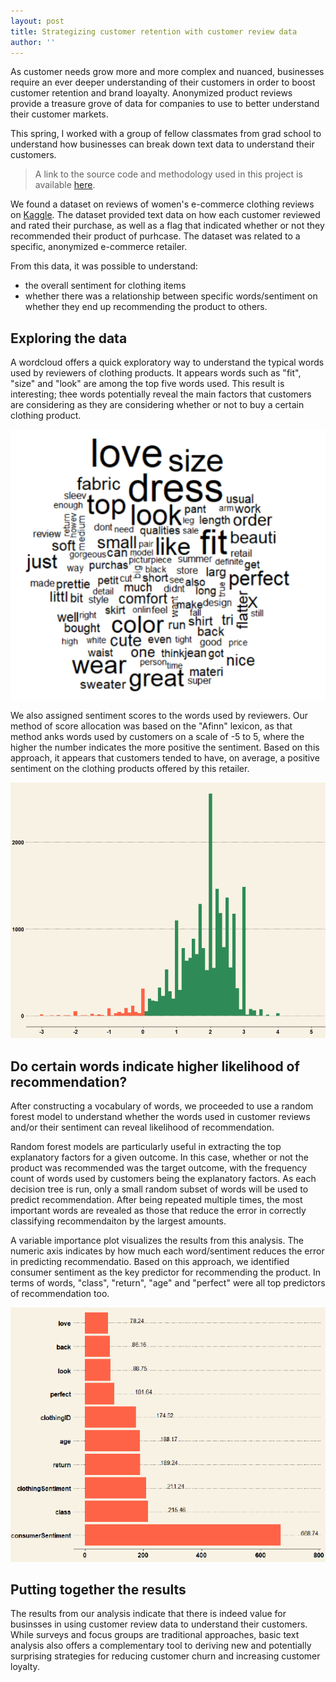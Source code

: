 ```yaml
---
layout: post
title: Strategizing customer retention with customer review data
author: ''
---
```


As customer needs grow more and more complex and nuanced, businesses require an ever deeper understanding of their customers in order to boost customer retention and brand loayalty. Anonymized product reviews provide a treasure grove of data for companies to use to better understand their customer markets. 

This spring, I worked with a group of fellow classmates from grad school to understand how businesses can break down text data to understand their customers.

> A link to the source code and methodology used in this project is available [here](https://github.com/Charlie-Mei/understanding-clothing-reviews).

We found a dataset on reviews of women's e-commerce clothing reviews on [Kaggle](https://www.kaggle.com/nicapotato/womens-ecommerce-clothing-reviews). The dataset provided text data on how each customer reviewed and rated their purchase, as well as a flag that indicated whether or not they recommended their product of purhcase.  The dataset was related to a specific, anonymized e-commerce retailer.

From this data, it was possible to understand:

- the overall sentiment for clothing items
- whether there was a relationship between specific words/sentiment on whether they end up recommending the product to others.

## Exploring the data

A wordcloud offers a quick exploratory way to understand the typical words used by reviewers of clothing products. It appears words such as "fit", "size" and "look" are among the top five words used. This result is interesting; thee words potentially reveal the main factors that customers are considering as they are considering whether or not to buy a certain clothing product.

![Top 100 Words](imgs/review-wordcloud.png)

We also assigned sentiment scores to the words used by reviewers. Our method of score allocation was based on the "Afinn" lexicon, as that method anks words used by customers on a scale of -5 to 5, where the higher the number indicates the more positive the sentiment. Based on this approach, it appears that customers tended to have, on average, a positive sentiment on the clothing products offered by this retailer.

![Sentiment](imgs/average-clothing-sentiment.png)

## Do certain words indicate higher likelihood of recommendation?

After constructing a vocabulary of words, we proceeded to use a random forest model to understand whether the words used in customer reviews and/or their sentiment can reveal likelihood of recommendation.

Random forest models are particularly useful in extracting the top explanatory factors for a given outcome. In this case, whether or not the product was recommended was the target outcome, with the frequency count of words used by customers being the explanatory factors. As each decision tree is run, only a small random subset of words will be used to predict recommendation. After being repeated multiple times, the most important words are revealed as those that reduce the error in correctly classifying recommendaiton by the largest amounts.

A variable importance plot visualizes the results from this analysis. The numeric axis indicates by how much each word/sentiment reduces the error in predicting recommendatio. Based on this approach, we identified consumer sentiment as the key predictor for recommending the product. In terms of words, "class", "return", "age" and "perfect" were all top predictors of recommendation too.

![Modeling Results](imgs/random-forest-results.png)

## Putting together the results

The results from our analysis indicate that there is indeed value for businsses in using customer review data to understand their customers. While surveys and focus groups are traditional approaches, basic text analysis also offers a complementary tool to deriving new and potentially surprising strategies for reducing customer churn and increasing customer loyalty.